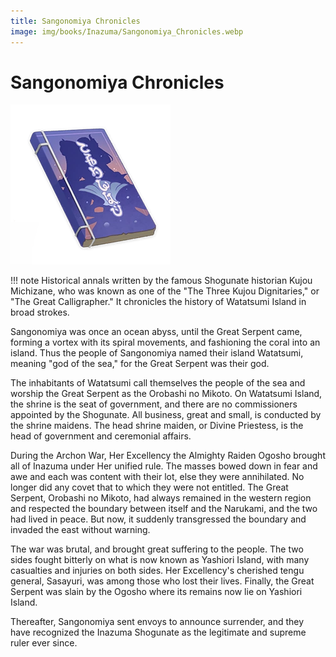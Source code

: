 ```yaml
---
title: Sangonomiya Chronicles
image: img/books/Inazuma/Sangonomiya_Chronicles.webp
---
```


# Sangonomiya Chronicles

![Book Image](../../img/books/Inazuma/Sangonomiya_Chronicles.webp)

!!! note
    Historical annals written by the famous Shogunate historian Kujou Michizane, who was known as one of the "The Three Kujou Dignitaries," or "The Great Calligrapher." It chronicles the history of Watatsumi Island in broad strokes.

Sangonomiya was once an ocean abyss, until the Great Serpent came, forming a vortex with its spiral movements, and fashioning the coral into an island. Thus the people of Sangonomiya named their island Watatsumi, meaning "god of the sea," for the Great Serpent was their god.

The inhabitants of Watatsumi call themselves the people of the sea and worship the Great Serpent as the Orobashi no Mikoto. On Watatsumi Island, the shrine is the seat of government, and there are no commissioners appointed by the Shogunate. All business, great and small, is conducted by the shrine maidens. The head shrine maiden, or Divine Priestess, is the head of government and ceremonial affairs.

During the Archon War, Her Excellency the Almighty Raiden Ogosho brought all of Inazuma under Her unified rule. The masses bowed down in fear and awe and each was content with their lot, else they were annihilated. No longer did any covet that to which they were not entitled. The Great Serpent, Orobashi no Mikoto, had always remained in the western region and respected the boundary between itself and the Narukami, and the two had lived in peace. But now, it suddenly transgressed the boundary and invaded the east without warning.

The war was brutal, and brought great suffering to the people. The two sides fought bitterly on what is now known as Yashiori Island, with many casualties and injuries on both sides. Her Excellency's cherished tengu general, Sasayuri, was among those who lost their lives. Finally, the Great Serpent was slain by the Ogosho where its remains now lie on Yashiori Island.

Thereafter, Sangonomiya sent envoys to announce surrender, and they have recognized the Inazuma Shogunate as the legitimate and supreme ruler ever since.
